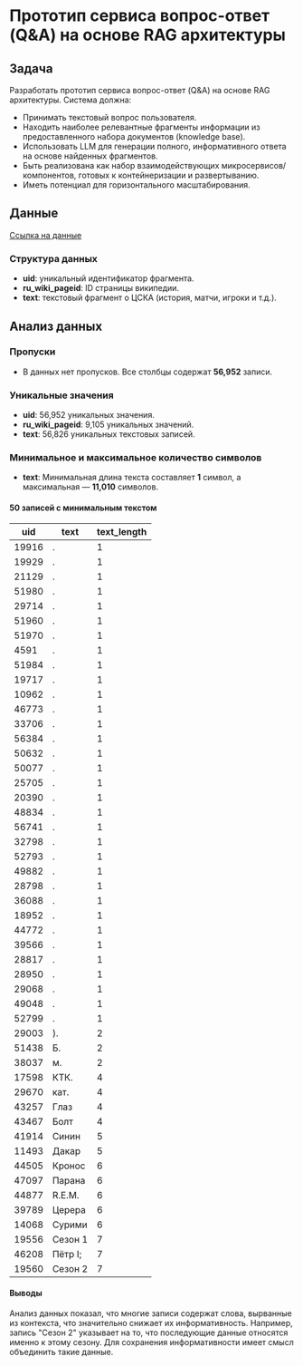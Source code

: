 # Прототип сервиса вопрос-ответ (Q&A) на основе RAG архитектуры

## Задача

Разработать прототип сервиса вопрос-ответ (Q&A) на основе RAG архитектуры. Система должна:

- Принимать текстовый вопрос пользователя.
- Находить наиболее релевантные фрагменты информации из предоставленного набора документов (knowledge base).
- Использовать LLM для генерации полного, информативного ответа на основе найденных фрагментов.
- Быть реализована как набор взаимодействующих микросервисов/компонентов, готовых к контейнеризации и развертыванию.
- Иметь потенциал для горизонтального масштабирования.

## Данные

[Ссылка на данные](https://raw.githubusercontent.com/vladislavneon/RuBQ/refs/heads/master/RuBQ_2.0/RuBQ_2.0_paragraphs.json)

### Структура данных

- **uid**: уникальный идентификатор фрагмента.
- **ru_wiki_pageid**: ID страницы википедии.
- **text**: текстовый фрагмент о ЦСКА (история, матчи, игроки и т.д.). 

## Анализ данных

### Пропуски
- В данных нет пропусков. Все столбцы содержат **56,952** записи.

### Уникальные значения
- **uid**: 56,952 уникальных значения.
- **ru_wiki_pageid**: 9,105 уникальных значений.
- **text**: 56,826 уникальных текстовых записей.

### Минимальное и максимальное количество символов
- **text**: Минимальная длина текста составляет **1** символ, а максимальная — **11,010** символов.

#### 50 записей с минимальным текстом

| uid    | text | text_length |
|--------|------|-------------|
| 19916  | .    | 1           |
| 19929  | .    | 1           |
| 21129  | .    | 1           |
| 51980  | .    | 1           |
| 29714  | .    | 1           |
| 51960  | .    | 1           |
| 51970  | .    | 1           |
| 4591   | .    | 1           |
| 51984  | .    | 1           |
| 19717  | .    | 1           |
| 10962  | .    | 1           |
| 46773  | .    | 1           |
| 33706  | .    | 1           |
| 56384  | .    | 1           |
| 50632  | .    | 1           |
| 50077  | .    | 1           |
| 25705  | .    | 1           |
| 20390  | .    | 1           |
| 48834  | .    | 1           |
| 56741  | .    | 1           |
| 32798  | .    | 1           |
| 52793  | .    | 1           |
| 49882  | .    | 1           |
| 28798  | .    | 1           |
| 36088  | .    | 1           |
| 18952  | .    | 1           |
| 44772  | .    | 1           |
| 39566  | .    | 1           |
| 28817  | .    | 1           |
| 28950  | .    | 1           |
| 29068  | .    | 1           |
| 49048  | .    | 1           |
| 52799  | .    | 1           |
| 29003  | ).   | 2           |
| 51438  | Б.   | 2           |
| 38037  | м.   | 2           |
| 17598  | КТК. | 4           |
| 29670  | кат. | 4           |
| 43257  | Глаз | 4           |
| 43467  | Болт | 4           |
| 41914  | Синин| 5           |
| 11493  | Дакар| 5           |
| 44505  | Кронос| 6          |
| 47097  | Парана| 6          |
| 44877  | R.E.M.| 6          |
| 39789  | Церера| 6          |
| 14068  | Сурими| 6          |
| 19556  | Сезон 1| 7         |
| 46208  | Пётр I;| 7         |
| 19560  | Сезон 2| 7         |

#### Выводы

Анализ данных показал, что многие записи содержат слова, вырванные из контекста, что значительно снижает их информативность. Например, запись "Сезон 2" указывает на то, что последующие данные относятся именно к этому сезону. Для сохранения информативности имеет смысл объединить такие данные.
